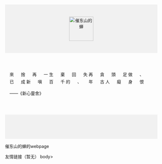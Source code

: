 <body>
  <div style="
    background-color: #f1f1f1;
    text-align: center;
    padding: 40px;
  ">
    <img src='https://s2.loli.net/2024/07/19/cCTVJmLEwAXh9p8.jpg' alt="催东山的蝉" width="80px" height="80px";>
    </div>
  <div style="
    max-width: 700px;
    margin: 30px auto;
    padding: 15px;
    line-height: 1.7">
    <p>來      捨      再      一
生      棄      回      失
再      貪      頭      足
做      、      已      成
新      嗔      百      千
的      、      年      古
人      癡      身      恨

——《新心靈舍》</p>
    <p></p>
    <p></p>
  </div>
<div style="
    background-color: #f1f1f1;
    text-align: center;
    padding: 40px;
    font-size: 12px;
  ">
</div>
  <p>催东山的蝉的webpage</p>
  <a>友情链接（暂无）</a>
</body>body>
